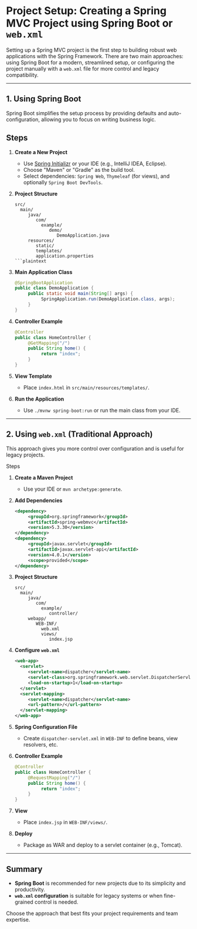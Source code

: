# Project Setup: Creating a Spring MVC Project using Spring Boot or `web.xml`

Setting up a Spring MVC project is the first step to building robust web applications with the Spring Framework. There are two main approaches: using Spring Boot for a modern, streamlined setup, or configuring the project manually with a `web.xml` file for more control and legacy compatibility.

---

## 1. Using Spring Boot

Spring Boot simplifies the setup process by providing defaults and auto-configuration, allowing you to focus on writing business logic.

## Steps

1. **Create a New Project**
    - Use [Spring Initializr](https://start.spring.io/) or your IDE (e.g., IntelliJ IDEA, Eclipse).
    - Choose "Maven" or "Gradle" as the build tool.
    - Select dependencies: `Spring Web`, `Thymeleaf` (for views), and optionally `Spring Boot DevTools`.

2. **Project Structure**

    ```plaintext
    src/
      main/
         java/
            com/
              example/
                 demo/
                    DemoApplication.java
         resources/
            static/
            templates/
            application.properties
    ```plaintext

3. **Main Application Class**

    ```java
    @SpringBootApplication
    public class DemoApplication {
         public static void main(String[] args) {
              SpringApplication.run(DemoApplication.class, args);
         }
    }
    ```

4. **Controller Example**

    ```java
    @Controller
    public class HomeController {
         @GetMapping("/")
         public String home() {
              return "index";
         }
    }
    ```

5. **View Template**
    - Place `index.html` in `src/main/resources/templates/`.

6. **Run the Application**
    - Use `./mvnw spring-boot:run` or run the main class from your IDE.

---

## 2. Using `web.xml` (Traditional Approach)

This approach gives you more control over configuration and is useful for legacy projects.

Steps

1. **Create a Maven Project**
    - Use your IDE or `mvn archetype:generate`.

2. **Add Dependencies**

    ```xml
    <dependency>
         <groupId>org.springframework</groupId>
         <artifactId>spring-webmvc</artifactId>
         <version>5.3.30</version>
    </dependency>
    <dependency>
         <groupId>javax.servlet</groupId>
         <artifactId>javax.servlet-api</artifactId>
         <version>4.0.1</version>
         <scope>provided</scope>
    </dependency>
    ```

3. **Project Structure**

    ```plaintext
    src/
      main/
         java/
            com/
              example/
                 controller/
         webapp/
            WEB-INF/
              web.xml
              views/
                 index.jsp
    ```

4. **Configure `web.xml`**

    ```xml
    <web-app>
      <servlet>
         <servlet-name>dispatcher</servlet-name>
         <servlet-class>org.springframework.web.servlet.DispatcherServlet</servlet-class>
         <load-on-startup>1</load-on-startup>
      </servlet>
      <servlet-mapping>
         <servlet-name>dispatcher</servlet-name>
         <url-pattern>/</url-pattern>
      </servlet-mapping>
    </web-app>
    ```

5. **Spring Configuration File**
    - Create `dispatcher-servlet.xml` in `WEB-INF` to define beans, view resolvers, etc.

6. **Controller Example**

    ```java
    @Controller
    public class HomeController {
         @RequestMapping("/")
         public String home() {
              return "index";
         }
    }
    ```

7. **View**
    - Place `index.jsp` in `WEB-INF/views/`.

8. **Deploy**
    - Package as WAR and deploy to a servlet container (e.g., Tomcat).

---

## Summary

- **Spring Boot** is recommended for new projects due to its simplicity and productivity.
- **`web.xml` configuration** is suitable for legacy systems or when fine-grained control is needed.

Choose the approach that best fits your project requirements and team expertise.
